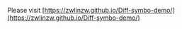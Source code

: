 Please visit [https://zwlinzw.github.io/Diff-symbo-demo/](https://zwlinzw.github.io/Diff-symbo-demo/)

